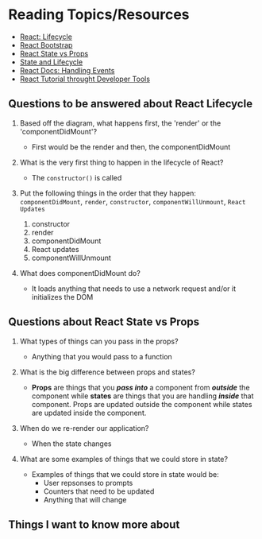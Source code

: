 # Reading Topics/Resources

- [React: Lifecycle](<https://medium.com/@joshuablankenshipnola/react-component-lifecycle-events-cb77e670a093>)
- [React Bootstrap](<https://react-bootstrap.github.io/>)
- [React State vs Props](<https://www.youtube.com/watch?v=IYvD9oBCuJI>)
- [State and Lifecycle](<https://reactjs.org/docs/state-and-lifecycle.html>)
- [React Docs: Handling Events](<https://reactjs.org/docs/handling-events.html>)
- [React Tutorial throught Developer Tools](<https://reactjs.org/tutorial/tutorial.html>)

## Questions to be answered about React Lifecycle

1. Based off the diagram, what happens first, the 'render' or the 'componentDidMount'?

    - First would be the render and then, the componentDidMount

2. What is the very first thing to happen in the lifecycle of React?

    - The `constructor()` is called

3. Put the following things in the order that they happen: `componentDidMount`, `render`, `constructor`, `componentWillUnmount`, `React Updates`

    1. constructor
    2. render
    3. componentDidMount
    4. React updates
    5. componentWillUnmount

4. What does componentDidMount do?

    - It loads anything that needs to use a network request and/or it initializes the DOM

## Questions about React State vs Props

1. What types of things can you pass in the props?

    - Anything that you would pass to a function

2. What is the big difference between props and states?

    - **Props** are things that you ***pass into*** a component from ***outside*** the component while **states** are things that you are handling ***inside*** that component. Props are updated outside the component while states are updated inside the component.

3. When do we re-render our application?

    - When the state changes

4. What are some examples of things that we could store in state?

    - Examples of things that we could store in state would be:
      - User repsonses to prompts
      - Counters that need to be updated
      - Anything that will change

## Things I want to know more about
